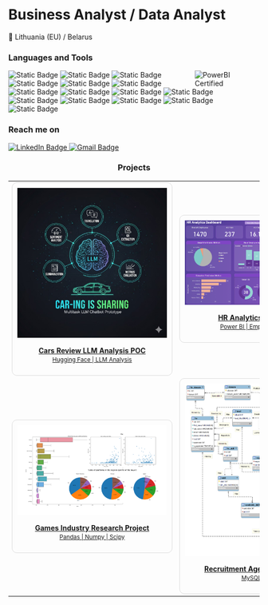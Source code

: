 
# Business Analyst / Data Analyst
📍 Lithuania (EU) / Belarus

### Languages and Tools

<div>
<a target="_blank" href="https://www.linkedin.com/in/s-karelau/">
  <img src="https://images.credly.com/images/619f60f8-4f63-4772-910e-dc31c6f2f7e8/image.png"
       alt="PowerBI Certified"
       style="width:120px; float:right; margin-right:10px;">
</a>
<div>


![Static Badge](https://img.shields.io/badge/Python-yellow?logo=python) ![Static Badge](https://img.shields.io/badge/Jupyter-green?logo=jupyter) ![Static Badge](https://img.shields.io/badge/Pandas-%23150458?logo=pandas) ![Static Badge](https://img.shields.io/badge/Numpy-%23013243?logo=numpy)  ![Static Badge](https://img.shields.io/badge/Scipy-black?logo=scipy) ![Static Badge](https://img.shields.io/badge/Hugging_Face-black?logo=huggingface) ![Static Badge](https://img.shields.io/badge/Power%20BI-black?logo=powerbi) ![Static Badge](https://img.shields.io/badge/EXCEL-%23217346?logo=microsoftexcel) ![Static Badge](https://img.shields.io/badge/MySQL-white?logo=mysql) ![Static Badge](https://img.shields.io/badge/PostgreSQL-white?logo=postgresql) ![Static Badge](https://img.shields.io/badge/git-black?logo=git) ![Static Badge](https://img.shields.io/badge/BPMN-blue?logo=l) ![Static Badge](https://img.shields.io/badge/UML-red?logo=uml) ![Static Badge](https://img.shields.io/badge/Jira-blue?logo=jira) ![Static Badge](https://img.shields.io/badge/Confluence-blue?logo=confluence)



<div>
    <h3>Reach me on</h3>
  <a target="_blank" href="https://www.linkedin.com/in/s-karelau/">
    <img src="https://img.shields.io/badge/LinkedIn-blue?logo=linkedin" alt="LinkedIn Badge">
  </a>
  <a href="mailto:siarhei.karelau@gmail.com">
    <img src="https://img.shields.io/badge/Gmail-white?logo=gmail" alt="Gmail Badge">
  </a>
</div>


<div align="center">
    <h3>Projects</h3>
</div>

<div align="center">
  <table>
    <tr>
      <td align="center">
        <a target="_blank" href="../../../portfolio/tree/main/car_reviews_llm/cars_review_analysis_llm.ipynb">
          <div style="border:1px solid #ddd; border-radius:10px; padding:10px; width:300px; text-align:center;">
            <img src="https://raw.githubusercontent.com/siarhei-k/portfolio/4de0e98f2ba0b4f09fa97242989ac987037640cc/car_reviews_llm/car_reviews_llm.jpg" alt="Cars Review LLM Analysis" width="300">
            <p><b>Cars Review LLM Analysis POC</b><br>
            <small>Hugging Face | LLM Analysis</small></p>
          </div>
        </a>
      </td>
      <td align="center">
        <a target="_blank" href="../../../portfolio/tree/main/hr_analytics">
          <div style="border:1px solid #ddd; border-radius:10px; padding:10px; width:300px; text-align:center;">
            <img src="https://raw.githubusercontent.com/siarhei-k/portfolio/main/hr_analytics/hr_analytics_dashboard.png" alt="HR Analytics Dashboard" width="300">
            <p><b>HR Analytics Dashboard</b><br>
            <small>Power BI | Employee Insights</small></p>
          </div>
        </a>
      </td>
      <td align="center">
        <a target="_blank" href="../../../portfolio/tree/main/sales_analytics/">
          <div style="border:1px solid #ddd; border-radius:10px; padding:10px; width:300px; text-align:center;">
            <img src="https://raw.githubusercontent.com/siarhei-k/portfolio/refs/heads/main/sales_analytics/sales_analytics_dashboard.png" alt="Sales Analytics Dashboard" width="300">
            <p><b>Sales Analytics Dashboard</b><br>
            <small>Excel | Business Insights</small></p>
          </div>
        </a>
      </td>
    </tr>
    <tr>
      <td align="center">
        <a target="_blank" href="../../../portfolio/tree/main/game_industry/games_industry_research.ipynb">
          <div style="border:1px solid #ddd; border-radius:10px; padding:10px; width:300px; text-align:center;">
            <img src="https://raw.githubusercontent.com/siarhei-k/portfolio/refs/heads/main/game_industry/games_industry.png" alt="Games Industry Research" width="300">
            <p><b>Games Industry Research Project</b><br>
            <small>Pandas | Numpy | Scipy</small></p>
          </div>
        </a>
      </td>
      <td align="center">
        <a target="_blank" href="../../../portfolio/tree/main/recruitment_agency">
          <div style="border:1px solid #ddd; border-radius:10px; padding:10px; width:300px; text-align:center;">
            <img src="https://raw.githubusercontent.com/siarhei-k/portfolio/refs/heads/main/recruitment_agency/recruitment_agency_model.png" alt="Recruitment Agency Data Model" width="300">
            <p><b>Recruitment Agency Data Model</b><br>
            <small>MySQL | ERD</small></p>
          </div>
        </a>
      </td>
      <td align="center">
        <a target="_blank" href="../../../portfolio/tree/main/deal_nodeal/">
          <div style="border:1px solid #ddd; border-radius:10px; padding:10px; width:300px; text-align:center;">
            <img src="https://raw.githubusercontent.com/siarhei-k/portfolio/refs/heads/main/deal_nodeal/DealNoDeal.drawio.png" alt="Deal or No Deal BPMN Flow" width="300">
            <p><b>Deal or No Deal BPMN Game Flow</b><br>
            <small>BPMN | Process Modeling</small></p>
          </div>
        </a>
      </td>
    </tr>
  </table>
</div>